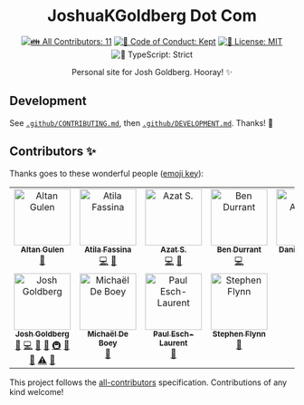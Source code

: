 <h1 align="center">JoshuaKGoldberg Dot Com</h1>

<p align="center">
	<!-- prettier-ignore-start -->
	<!-- ALL-CONTRIBUTORS-BADGE:START - Do not remove or modify this section -->
	<a href="#contributors" target="_blank"><img alt="👪 All Contributors: 11" src="https://img.shields.io/badge/%F0%9F%91%AA_all_contributors-11-21bb42.svg" /></a>
<!-- ALL-CONTRIBUTORS-BADGE:END -->
	<!-- prettier-ignore-end -->
	<a href="https://github.com/JoshuaKGoldberg/dot-com/blob/main/.github/CODE_OF_CONDUCT.md" target="_blank"><img alt="🤝 Code of Conduct: Kept" src="https://img.shields.io/badge/%F0%9F%A4%9D_code_of_conduct-kept-21bb42" /></a>
	<a href="https://github.com/JoshuaKGoldberg/dot-com/blob/main/LICENSE.md" target="_blank"><img alt="📝 License: MIT" src="https://img.shields.io/badge/%F0%9F%93%9D_license-MIT-21bb42.svg"></a>
	<img alt="💪 TypeScript: Strict" src="https://img.shields.io/badge/%F0%9F%92%AA_typescript-strict-21bb42.svg" />
</p>

<p align="center">
    Personal site for Josh Goldberg.
    Hooray! ✨
</p>

## Development

See [`.github/CONTRIBUTING.md`](./.github/CONTRIBUTING.md), then [`.github/DEVELOPMENT.md`](./.github/DEVELOPMENT.md).
Thanks! 💖

## Contributors ✨

Thanks goes to these wonderful people ([emoji key](https://allcontributors.org/docs/en/emoji-key)):

<!-- ALL-CONTRIBUTORS-LIST:START - Do not remove or modify this section -->
<!-- prettier-ignore-start -->
<!-- markdownlint-disable -->
<table>
  <tbody>
    <tr>
      <td align="center" valign="top" width="14.28%"><a href="https://github.com/agulen"><img src="https://avatars.githubusercontent.com/u/3536080?v=4?s=100" width="100px;" alt="Altan Gulen"/><br /><sub><b>Altan Gulen</b></sub></a><br /><a href="#ideas-agulen" title="Ideas, Planning, & Feedback">🤔</a></td>
      <td align="center" valign="top" width="14.28%"><a href="https://atila.io/"><img src="https://avatars.githubusercontent.com/u/2382552?v=4?s=100" width="100px;" alt="Atila Fassina"/><br /><sub><b>Atila Fassina</b></sub></a><br /><a href="https://github.com/JoshuaKGoldberg/dot-com/commits?author=atilafassina" title="Code">💻</a> <a href="https://github.com/JoshuaKGoldberg/dot-com/issues?q=author%3Aatilafassina" title="Bug reports">🐛</a></td>
      <td align="center" valign="top" width="14.28%"><a href="https://azat.io"><img src="https://avatars.githubusercontent.com/u/5698350?v=4?s=100" width="100px;" alt="Azat S."/><br /><sub><b>Azat S.</b></sub></a><br /><a href="https://github.com/JoshuaKGoldberg/dot-com/commits?author=azat-io" title="Code">💻</a> <a href="#ideas-azat-io" title="Ideas, Planning, & Feedback">🤔</a></td>
      <td align="center" valign="top" width="14.28%"><a href="https://github.com/EskiMojo14"><img src="https://avatars.githubusercontent.com/u/18308300?v=4?s=100" width="100px;" alt="Ben Durrant"/><br /><sub><b>Ben Durrant</b></sub></a><br /><a href="https://github.com/JoshuaKGoldberg/dot-com/commits?author=eskimojo14" title="Code">💻</a></td>
      <td align="center" valign="top" width="14.28%"><a href="https://danieljcafonso.com/"><img src="https://avatars.githubusercontent.com/u/35337607?v=4?s=100" width="100px;" alt="Daniel Afonso"/><br /><sub><b>Daniel Afonso</b></sub></a><br /><a href="https://github.com/JoshuaKGoldberg/dot-com/commits?author=danieljcafonso" title="Code">💻</a> <a href="https://github.com/JoshuaKGoldberg/dot-com/issues?q=author%3Adanieljcafonso" title="Bug reports">🐛</a></td>
      <td align="center" valign="top" width="14.28%"><a href="https://js.arcgis.com"><img src="https://avatars.githubusercontent.com/u/828058?v=4?s=100" width="100px;" alt="Dasa Paddock"/><br /><sub><b>Dasa Paddock</b></sub></a><br /><a href="https://github.com/JoshuaKGoldberg/dot-com/issues?q=author%3Adasa" title="Bug reports">🐛</a></td>
      <td align="center" valign="top" width="14.28%"><a href="https://www.elian.codes"><img src="https://avatars.githubusercontent.com/u/15145918?v=4?s=100" width="100px;" alt="Elian"/><br /><sub><b>Elian</b></sub></a><br /><a href="https://github.com/JoshuaKGoldberg/dot-com/commits?author=eliancodes" title="Code">💻</a> <a href="https://github.com/JoshuaKGoldberg/dot-com/issues?q=author%3Aeliancodes" title="Bug reports">🐛</a></td>
    </tr>
    <tr>
      <td align="center" valign="top" width="14.28%"><a href="http://www.joshuakgoldberg.com"><img src="https://avatars.githubusercontent.com/u/3335181?v=4?s=100" width="100px;" alt="Josh Goldberg"/><br /><sub><b>Josh Goldberg</b></sub></a><br /><a href="https://github.com/JoshuaKGoldberg/dot-com/issues?q=author%3AJoshuaKGoldberg" title="Bug reports">🐛</a> <a href="https://github.com/JoshuaKGoldberg/dot-com/commits?author=JoshuaKGoldberg" title="Code">💻</a> <a href="https://github.com/JoshuaKGoldberg/dot-com/commits?author=JoshuaKGoldberg" title="Documentation">📖</a> <a href="#ideas-JoshuaKGoldberg" title="Ideas, Planning, & Feedback">🤔</a> <a href="#infra-JoshuaKGoldberg" title="Infrastructure (Hosting, Build-Tools, etc)">🚇</a> <a href="#maintenance-JoshuaKGoldberg" title="Maintenance">🚧</a> <a href="https://github.com/JoshuaKGoldberg/dot-com/pulls?q=is%3Apr+reviewed-by%3AJoshuaKGoldberg" title="Reviewed Pull Requests">👀</a> <a href="https://github.com/JoshuaKGoldberg/dot-com/commits?author=JoshuaKGoldberg" title="Tests">⚠️</a> <a href="#tool-JoshuaKGoldberg" title="Tools">🔧</a></td>
      <td align="center" valign="top" width="14.28%"><a href="https://michaeldeboey.be"><img src="https://avatars.githubusercontent.com/u/6643991?v=4?s=100" width="100px;" alt="Michaël De Boey"/><br /><sub><b>Michaël De Boey</b></sub></a><br /><a href="https://github.com/JoshuaKGoldberg/dot-com/issues?q=author%3Amichaeldeboey" title="Bug reports">🐛</a></td>
      <td align="center" valign="top" width="14.28%"><a href="https://paulisaweso.me/"><img src="https://avatars.githubusercontent.com/u/6335792?v=4?s=100" width="100px;" alt="Paul Esch-Laurent"/><br /><sub><b>Paul Esch-Laurent</b></sub></a><br /><a href="#ideas-pinjasaur" title="Ideas, Planning, & Feedback">🤔</a></td>
      <td align="center" valign="top" width="14.28%"><a href="https://github.com/sxflynn"><img src="https://avatars.githubusercontent.com/u/2034081?v=4?s=100" width="100px;" alt="Stephen Flynn"/><br /><sub><b>Stephen Flynn</b></sub></a><br /><a href="https://github.com/JoshuaKGoldberg/dot-com/issues?q=author%3Asxflynn" title="Bug reports">🐛</a></td>
    </tr>
  </tbody>
</table>

<!-- markdownlint-restore -->
<!-- prettier-ignore-end -->

<!-- ALL-CONTRIBUTORS-LIST:END -->

This project follows the [all-contributors](https://github.com/all-contributors/all-contributors) specification.
Contributions of any kind welcome!
